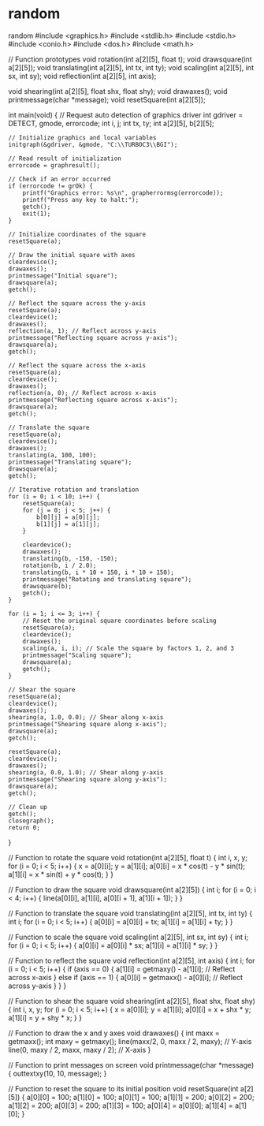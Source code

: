 # random
random
#include <graphics.h>
#include <stdlib.h>
#include <stdio.h>
#include <conio.h>
#include <dos.h>
#include <math.h>

// Function prototypes
void rotation(int a[2][5], float t);
void drawsquare(int a[2][5]);
void translating(int a[2][5], int tx, int ty);
void scaling(int a[2][5], int sx, int sy);
void reflection(int a[2][5], int axis);

void shearing(int a[2][5], float shx, float shy);
void drawaxes();
void printmessage(char *message);
void resetSquare(int a[2][5]);

int main(void) {
    // Request auto detection of graphics driver
    int gdriver = DETECT, gmode, errorcode;
    int i, j;
    int tx, ty;
    int a[2][5], b[2][5];

    // Initialize graphics and local variables
    initgraph(&gdriver, &gmode, "C:\\TURBOC3\\BGI");

    // Read result of initialization
    errorcode = graphresult();

    // Check if an error occurred
    if (errorcode != grOk) {
        printf("Graphics error: %s\n", grapherrormsg(errorcode));
        printf("Press any key to halt:");
        getch();
        exit(1);
    }

    // Initialize coordinates of the square
    resetSquare(a);

    // Draw the initial square with axes
    cleardevice();
    drawaxes();
    printmessage("Initial square");
    drawsquare(a);
    getch();

    // Reflect the square across the y-axis
    resetSquare(a);
    cleardevice();
    drawaxes();
    reflection(a, 1); // Reflect across y-axis
    printmessage("Reflecting square across y-axis");
    drawsquare(a);
    getch();

    // Reflect the square across the x-axis
    resetSquare(a);
    cleardevice();
    drawaxes();
    reflection(a, 0); // Reflect across x-axis
    printmessage("Reflecting square across x-axis");
    drawsquare(a);
    getch();

    // Translate the square
    resetSquare(a);
    cleardevice();
    drawaxes();
    translating(a, 100, 100);
    printmessage("Translating square");
    drawsquare(a);
    getch();

    // Iterative rotation and translation
    for (i = 0; i < 10; i++) {
        resetSquare(a);
        for (j = 0; j < 5; j++) {
            b[0][j] = a[0][j];
            b[1][j] = a[1][j];
        }

        cleardevice();
        drawaxes();
        translating(b, -150, -150);
        rotation(b, i / 2.0);
        translating(b, i * 10 + 150, i * 10 + 150);
        printmessage("Rotating and translating square");
        drawsquare(b);
        getch();
    }

    for (i = 1; i <= 3; i++) {
        // Reset the original square coordinates before scaling
        resetSquare(a);
        cleardevice();
        drawaxes();
        scaling(a, i, i); // Scale the square by factors 1, 2, and 3
        printmessage("Scaling square");
        drawsquare(a);
        getch();
    }

    // Shear the square
    resetSquare(a);
    cleardevice();
    drawaxes();
    shearing(a, 1.0, 0.0); // Shear along x-axis
    printmessage("Shearing square along x-axis");
    drawsquare(a);
    getch();

    resetSquare(a);
    cleardevice();
    drawaxes();
    shearing(a, 0.0, 1.0); // Shear along y-axis
    printmessage("Shearing square along y-axis");
    drawsquare(a);
    getch();

    // Clean up
    getch();
    closegraph();
    return 0;
}

// Function to rotate the square
void rotation(int a[2][5], float t) {
    int i, x, y;
    for (i = 0; i < 5; i++) {
        x = a[0][i];
        y = a[1][i];
        a[0][i] = x * cos(t) - y * sin(t);
        a[1][i] = x * sin(t) + y * cos(t);
    }
}

// Function to draw the square
void drawsquare(int a[2][5]) {
    int i;
    for (i = 0; i < 4; i++) {
        line(a[0][i], a[1][i], a[0][i + 1], a[1][i + 1]);
    }
}

// Function to translate the square
void translating(int a[2][5], int tx, int ty) {
    int i;
    for (i = 0; i < 5; i++) {
        a[0][i] = a[0][i] + tx;
        a[1][i] = a[1][i] + ty;
    }
}

// Function to scale the square
void scaling(int a[2][5], int sx, int sy) {
    int i;
    for (i = 0; i < 5; i++) {
        a[0][i] = a[0][i] * sx;
        a[1][i] = a[1][i] * sy;
    }
}

// Function to reflect the square
void reflection(int a[2][5], int axis) {
    int i;
    for (i = 0; i < 5; i++) {
        if (axis == 0) {
            a[1][i] = getmaxy() - a[1][i]; // Reflect across x-axis
        } else if (axis == 1) {
            a[0][i] = getmaxx() - a[0][i]; // Reflect across y-axis
        }
    }
}

// Function to shear the square
void shearing(int a[2][5], float shx, float shy) {
    int i, x, y;
    for (i = 0; i < 5; i++) {
        x = a[0][i];
        y = a[1][i];
        a[0][i] = x + shx * y;
        a[1][i] = y + shy * x;
    }
}

// Function to draw the x and y axes
void drawaxes() {
    int maxx = getmaxx();
    int maxy = getmaxy();
    line(maxx/2, 0, maxx / 2, maxy); // Y-axis
    line(0, maxy / 2, maxx, maxy / 2); // X-axis
}

// Function to print messages on screen
void printmessage(char *message) {
    outtextxy(10, 10, message);
}

// Function to reset the square to its initial position
void resetSquare(int a[2][5]) {
    a[0][0] = 100;
    a[1][0] = 100;
    a[0][1] = 100;
    a[1][1] = 200;
    a[0][2] = 200;
    a[1][2] = 200;
    a[0][3] = 200;
    a[1][3] = 100;
    a[0][4] = a[0][0];
    a[1][4] = a[1][0];
}
